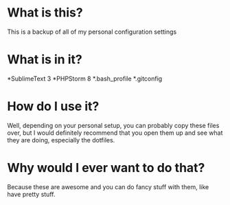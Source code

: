 # What is this?
This is a backup of all of my personal configuration settings
# What is in it?
*SublimeText 3
*PHPStorm 8
*.bash_profile
*.gitconfig
# How do I use it?
Well, depending on your personal setup, you can probably copy these files over, but I would definitely recommend that you open them up and see what they are doing, especially the dotfiles.
# Why would I ever want to do that?
Because these are awesome and you can do fancy stuff with them, like have pretty stuff.